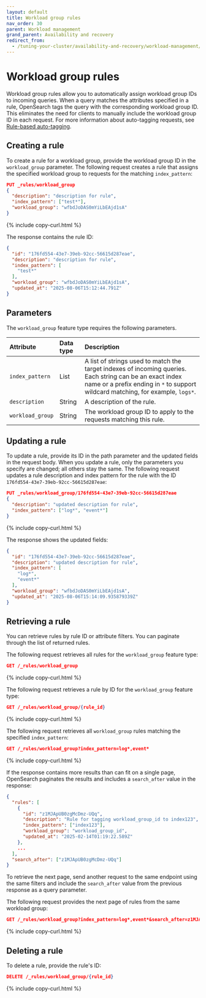 ```yaml
---
layout: default
title: Workload group rules
nav_order: 30
parent: Workload management
grand_parent: Availability and recovery
redirect_from:
  - /tuning-your-cluster/availability-and-recovery/workload-management/create-workload-group-rules-api/
---
```


# Workload group rules

Workload group rules allow you to automatically assign workload group IDs to incoming queries. When a query matches the attributes specified in a rule, OpenSearch tags the query with the corresponding workload group ID. This eliminates the need for clients to manually include the workload group ID in each request. For more information about auto-tagging requests, see [Rule-based auto-tagging]({{site.url}}{{site.baseurl}}/tuning-your-cluster/availability-and-recovery/rule-based-autotagging/autotagging/).

## Creating a rule

To create a rule for a workload group, provide the workload group ID in the `workload_group` parameter. The following request creates a rule that assigns the specified workload group to requests for the matching `index_pattern`:

```json
PUT _rules/workload_group
{
  "description": "description for rule",
  "index_pattern": ["test*"],
  "workload_group": "wfbdJoDAS0mYiLbEAjd1sA"
}
```
{% include copy-curl.html %}

The response contains the rule ID:

```json
{
  "id": "176fd554-43e7-39eb-92cc-56615d287eae",
  "description": "description for rule",
  "index_pattern": [
    "test*"
  ],
  "workload_group": "wfbdJoDAS0mYiLbEAjd1sA",
  "updated_at": "2025-08-06T15:12:44.791Z"
}
```

## Parameters

The `workload_group` feature type requires the following parameters.

| Attribute  | Data type | Description  |
| :--- | :--- | :--- |
| `index_pattern` | List      | A list of strings used to match the target indexes of incoming queries. Each string can be an exact index name or a prefix ending in `*` to support wildcard matching, for example, `logs*`. |
| `description` | String      | A description of the rule. |
| `workload_group` | String      | The workload group ID to apply to the requests matching this rule. |

## Updating a rule

To update a rule, provide its ID in the path parameter and the updated fields in the request body. When you update a rule, only the parameters you specify are changed; all others stay the same. The following request updates a rule description and index pattern for the rule with the ID `176fd554-43e7-39eb-92cc-56615d287eae`:

```json
PUT _rules/workload_group/176fd554-43e7-39eb-92cc-56615d287eae
{
  "description": "updated description for rule",
  "index_pattern": ["log*", "event*"]
}
```
{% include copy-curl.html %}

The response shows the updated fields:

```json
{
  "id": "176fd554-43e7-39eb-92cc-56615d287eae",
  "description": "updated description for rule",
  "index_pattern": [
    "log*",
    "event*"
  ],
  "workload_group": "wfbdJoDAS0mYiLbEAjd1sA",
  "updated_at": "2025-08-06T15:14:09.935879339Z"
}
```

## Retrieving a rule

You can retrieve rules by rule ID or attribute filters. You can paginate through the list of returned rules.

The following request retrieves all rules for the `workload_group` feature type:

```json
GET /_rules/workload_group
```
{% include copy-curl.html %}

The following request retrieves a rule by ID for the `workload_group` feature type:

```json
GET /_rules/workload_group/{rule_id}
```
{% include copy-curl.html %}

The following request retrieves all `workload_group` rules matching the specified `index_pattern`:

```json
GET /_rules/workload_group?index_pattern=log*,event*
```
{% include copy-curl.html %}

If the response contains more results than can fit on a single page, OpenSearch paginates the results and includes a `search_after` value in the response:

```json
{
  "rules": [
    {
      "id": "z1MJApUB0zgMcDmz-UQq",
      "description": "Rule for tagging workload_group_id to index123",
      "index_pattern": ["index123"],
      "workload_group": "workload_group_id",
      "updated_at": "2025-02-14T01:19:22.589Z"
    },
    ...
  ],
  "search_after": ["z1MJApUB0zgMcDmz-UQq"]
}
```

To retrieve the next page, send another request to the same endpoint using the same filters and include the `search_after` value from the previous response as a query parameter.

The following request provides the next page of rules from the same workload group:

```json
GET /_rules/workload_group?index_pattern=log*,event*&search_after=z1MJApUB0zgMcDmz-UQq
```
{% include copy-curl.html %}

## Deleting a rule

To delete a rule, provide the rule's ID:

```json
DELETE /_rules/workload_group/{rule_id}
```
{% include copy-curl.html %}

